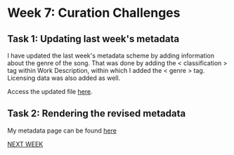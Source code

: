 # Week 7: Curation Challenges

## Task 1: Updating last week's metadata

I have updated the last week's metadata scheme by adding information about the genre of the song. That was done by adding the < classification > tag within Work Description, within which I added the < genre > tag. Licensing data was also added as well.

Access the updated file [here](https://github.com/louiserugg/MCA-2020/blob/master/modified_starlight.mei).

## Task 2: Rendering the revised metadata

My metadata page can be found [here](https://github.com/louiserugg/MCA-2020/blob/master/myMeta.html)

[NEXT WEEK](week8.md)
